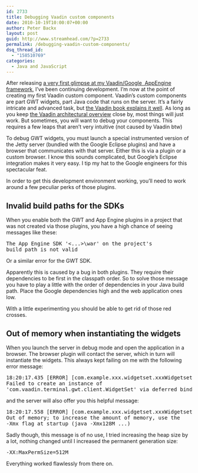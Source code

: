 ```yaml
---
id: 2733
title: Debugging Vaadin custom components
date: 2010-10-19T10:00:07+00:00
author: Peter Backx
layout: post
guid: http://www.streamhead.com/?p=2733
permalink: /debugging-vaadin-custom-components/
dsq_thread_id:
  - "158510769"
categories:
  - Java and JavaScript
---
```

After releasing <a title="Powered by Reindeer, Vaadin, AppEngine all in one package" href="http://www.streamhead.com/powered-by-reindeer/" target="_blank">a very first glimpse at my Vaadin/Google  AppEngine framework</a>, I&#8217;ve been continuing development. I&#8217;m now at the point of creating my first Vaadin custom component. Vaadin&#8217;s custom components are part GWT widgets, part Java code that runs on the server. It&#8217;s a fairly intricate and advanced task, but <a title="Vaadin, promoting a toolkit via a book" href="http://www.streamhead.com/vaadin-promote-great-gwt-toolkit/" target="_blank">the Vaadin book explains it well</a>. As long as you keep <a title="Book of Vaadin - client site architecture" href="http://vaadin.com/book/-/page/architecture.client-side.html#figure.architecture.client-side" target="_blank">the Vaadin architectural overview</a> close by, most things will just work. But sometimes, you will want to debug your components. This requires a few leaps that aren&#8217;t very intuitive (not caused by Vaadin btw)

<!--more-->To debug GWT widgets, you must launch a special instrumented version of the Jetty server (bundled with the Google Eclipse plugins) and have a browser that communicates with that server. Either this is via a plugin or a custom browser. I know this sounds complicated, but Google&#8217;s Eclipse integration makes it very easy. I tip my hat to the Google engineers for this spectacular feat.

In order to get this development environment working, you&#8217;ll need to work around a few peculiar perks of those plugins.

## Invalid build paths for the SDKs

When you enable both the GWT and App Engine plugins in a project that was not created via those plugins, you have a high chance of seeing messages like these:

<pre>The App Engine SDK '&lt;...&gt;\war' on the project's 
build path is not valid</pre>

Or a similar error for the GWT SDK.

Apparently this is caused by a bug in both plugins. They require their dependencies to be first in the classpath order. So to solve those message you have to play a little with the order of dependencies in your Java build path. Place the Google dependencies high and the web application ones low.

With a little experimenting you should be able to get rid of those red crosses.

## Out of memory when instantiating the widgets

When you launch the server in debug mode and open the application in a browser. The browser plugin will contact the server, which in turn will instantiate the widgets. This always kept failing on me with the following error message:

<pre>18:20:17.435 [ERROR] [com.example.xxx.widgetset.xxxWidgetset] 
Failed to create an instance of 
'com.vaadin.terminal.gwt.client.WidgetSet' via deferred binding</pre>

and the server will also offer you this helpful message:

<pre>18:20:17.558 [ERROR] [com.example.xxx.widgetset.xxxWidgetset] 
Out of memory; to increase the amount of memory, use the 
-Xmx flag at startup (java -Xmx128M ...)</pre>

Sadly though, this message is of no use, I tried increasing the heap size by a lot, nothing changed until I increased the permanent generation size:

<pre>-XX:MaxPermSize=512M</pre>

Everything worked flawlessly from there on.

<!-- AddThis Advanced Settings generic via filter on the_content -->

<!-- AddThis Share Buttons generic via filter on the_content -->